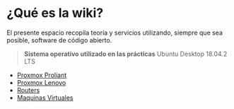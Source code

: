 <!-- TITLE: Inicio -->
<!-- SUBTITLE: Bienvenidos a la wiki del ITEL -->

# ¿Qué es la wiki?
El presente espacio recopila teoría y servicios utilizando, siempre que sea posible, software de código abierto.
> **Sistema operativo utilizado en las prácticas**
>  Ubuntu Desktop 18.04.2 LTS
* [Proxmox Proliant](https://192.168.0.100:8006)
* [Proxmox Lenovo](https://192.168.0.111:8006)
* [Routers](routers)
* [Maquinas Virtuales](maquinas)
